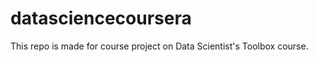 datasciencecoursera
===================

This repo is made for course project on Data Scientist's Toolbox course.
